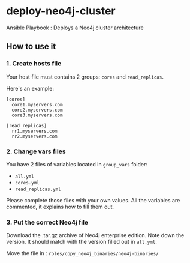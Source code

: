 # deploy-neo4j-cluster
Ansible Playbook : Deploys a Neo4j cluster architecture

## How to use it
### 1. Create hosts file
Your host file must contains 2 groups: `cores` and `read_replicas`.

Here's an example:

    [cores]
      core1.myservers.com
      core2.myservers.com
      core3.myservers.com

    [read_replicas]
      rr1.myservers.com
      rr2.myservers.com

### 2. Change vars files
You have 2 files of variables located in `group_vars` folder:
* `all.yml`
* `cores.yml`
* `read_replicas.yml`

Please complete those files with your own values. All the variables are commented,
it explains how to fill them out.

### 3. Put the correct Neo4j file
Download the .tar.gz archive of Neo4j enterprise edition. Note down the version.
It should match with the version filled out in `all.yml`.

Move the file in : `roles/copy_neo4j_binaries/neo4j-binaries/`
